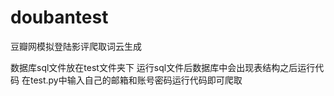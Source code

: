 # doubantest
豆瓣网模拟登陆影评爬取词云生成 

数据库sql文件放在test文件夹下  运行sql文件后数据库中会出现表结构之后运行代码
在test.py中输入自己的邮箱和账号密码运行代码即可爬取
